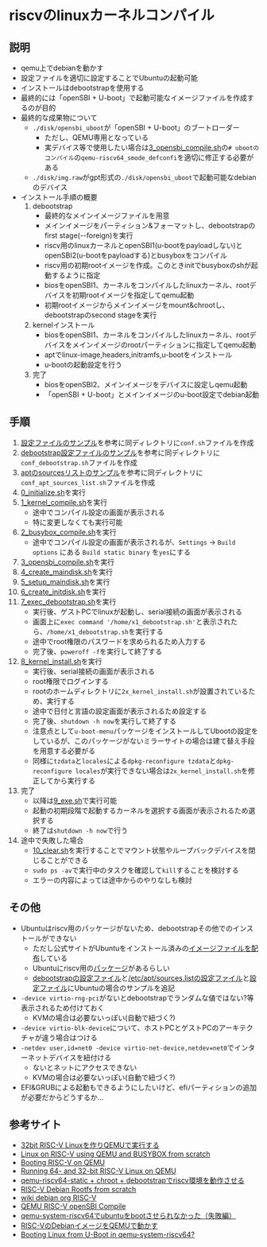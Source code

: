 # riscvのlinuxカーネルコンパイル

## 説明
- qemu上でdebianを動かす
- 設定ファイルを適切に設定することでUbuntuの起動可能
- インストールはdebootstrapを使用する
- 最終的には「openSBI + U-boot」で起動可能なイメージファイルを作成するのが目的
- 最終的な成果物について
    - `./disk/opensbi_uboot`が「openSBI + U-boot」のブートローダー
        - ただし、QEMU専用となっている
        - 実デバイス等で使用したい場合は[3_opensbi_compile.sh](./3_opensbi_compile.sh)の`# ubootのコンパイル`の`qemu-riscv64_smode_defconfi`を適切に修正する必要がある
    - `./disk/img.raw`がgpt形式の`./disk/opensbi_uboot`で起動可能なdebianのデバイス
- インストール手順の概要
    1. debootstrap
        - 最終的なメインイメージファイルを用意
        - メインイメージをパーティション&フォーマットし、debootstrapのfirst stage(--foreign)を実行
        - riscv用のlinuxカーネルとopenSBI1(u-bootをpayloadしない)とopenSBI2(u-bootをpayloadする)とbusyboxをコンパイル
        - riscv用の初期rootイメージを作成。このときinitでbusyboxのshが起動するように指定
        - biosをopenSBI1、カーネルをコンパイルしたlinuxカーネル、rootデバイスを初期rootイメージを指定してqemu起動
        - 初期rootイメージからメインイメージをmount&chrootし、debootstrapのsecond stageを実行
    2. kernelインストール
        - biosをopenSBI1、カーネルをコンパイルしたlinuxカーネル、rootデバイスをメインイメージのrootパーティションに指定してqemu起動
        - aptでlinux-image,headers,initramfs,u-bootをインストール
        - u-bootの起動設定を行う
    3. 完了
        - biosをopenSBI2、メインイメージをデバイスに設定しqemu起動
        - 「openSBI + U-boot」とメインイメージのu-boot設定でdebian起動

## 手順
1. [設定ファイルのサンプル](./conf/conf-sample.sh)を参考に同ディレクトリに`conf.sh`ファイルを作成
2. [debootstrap設定ファイルのサンプル](./conf/conf_debootstrap-sample.sh)を参考に同ディレクトリに`conf_debootstrap.sh`ファイルを作成
3. [aptのsourcesリストのサンプル](./conf/conf_apt_sources_list-sample)を参考に同ディレクトリに`conf_apt_sources_list.sh`ファイルを作成
4. [0_initialize.sh](./0_initialize.sh)を実行
5. [1_kernel_compile.sh](./1_kernel_compile.sh)を実行
    - 途中でコンパイル設定の画面が表示される
    - 特に変更しなくても実行可能
6. [2_busybox_compile.sh](./2_busybox_compile.sh)を実行
    - 途中でコンパイル設定の画面が表示されるが、`Settings` -> `Build options` にある `Build static binary` を`yes`にする
7. [3_opensbi_compile.sh](./3_opensbi_compile.sh)を実行
8. [4_create_maindisk.sh](./4_create_maindisk.sh)を実行
9. [5_setup_maindisk.sh](./5_setup_maindisk.sh)を実行
10. [6_create_initdisk.sh](./6_create_initdisk.sh)を実行
11. [7_exec_debootstrap.sh](./7_exec_debootstrap.sh)を実行
    - 実行後、ゲストPCでlinuxが起動し、serial接続の画面が表示される
    - 画面上に`exec command '/home/x1_debootstrap.sh'`と表示されたら、`/home/x1_debootstrap.sh`を実行する
    - 途中でroot権限のパスワードを求められるため入力する
    - 完了後、`poweroff -f`を実行して終了する
12. [8_kernel_install.sh](./8_kernel_install.sh)を実行
    - 実行後、serial接続の画面が表示される
    - root権限でログインする
    - rootのホームディレクトリに`2x_kernel_install.sh`が設置されているため、実行する
    - 途中で日付と言語の設定画面が表示されるため設定する
    - 完了後、`shutdown -h now`を実行して終了する
    - 注意点として`u-boot-menu`パッケージをインストールしてUbootの設定をしているが、このパッケージがないミラーサイトの場合は建て替え手段を用意する必要がる
    - 同様に`tzdata`と`locales`による`dpkg-reconfigure tzdata`と`dpkg-reconfigure locales`が実行できない場合は`2x_kernel_install.sh`を修正してから実行する
13. 完了
    - 以降は[9_exe.sh](./9_exe.sh)で実行可能
    - 起動の初期段階で起動するカーネルを選択する画面が表示されるため選択する
    - 終了は`shutdown -h now`で行う
14. 途中で失敗した場合
    - [10_clear.sh](./10_clear.sh)を実行することでマウント状態やループバックデバイスを閉じることができる
    - `sudo ps -av`で実行中のタスクを確認して`kill`することを検討する
    - エラーの内容によっては途中からのやりなしも検討

## その他
- Ubuntuはriscv用のパッケージがないため、debootstrapその他でのインストールができない
    - ただし公式サイトがUbuntuをインストール済みの[イメージファイルを配布](https://ubuntu.com/download/risc-v)している
    - Ubuntuにriscv用の[パッケージ](http://ports.ubuntu.com/ubuntu-ports/dists/jammy/)があるらしい
    - [debootstrapの設定ファイル](./conf/conf_debootstrap-sample.sh)と[/etc/apt/sources.listの設定ファイル](./conf/conf_apt_sources_list-sample)と[設定ファイル](./conf/conf-sample.sh)にUbuntuの場合のサンプルを追記
- `-device virtio-rng-pci`がないとdebootstrapでランダムな値ではない?等表示されるため付けておく
    - KVMの場合は必要ないっぽい(自動で紐づく?)
- `-device virtio-blk-device`について、ホストPCとゲストPCのアーキテクチャが違う場合はつける
- `-netdev user,id=net0 -device virtio-net-device,netdev=net0`でインターネットデバイスを紐付ける
    - ないとネットにアクセスできない
    - KVMの場合は必要ないっぽい(自動で紐づく?)
- EFI&GRUBによる起動もできるようにしたいけど、efiパーティションの追加が必要だからどうするか…

## 参考サイト
- [32bit RISC-V Linuxを作りQEMUで実行する](https://blog.rogiken.org/blog/2023/04/06/32bit-risc-v-linux%E3%82%92%E4%BD%9C%E3%82%8Aqemu%E3%81%A7%E5%AE%9F%E8%A1%8C%E3%81%99%E3%82%8B/)
- [Linux on RISC-V using QEMU and BUSYBOX from scratch](https://risc-v-machines.readthedocs.io/en/latest/linux/simple/)
- [Booting RISC-V on QEMU](https://jborza.com/post/2021-04-03-running-riscv-qemu/)
- [Running 64- and 32-bit RISC-V Linux on QEMU](https://risc-v-getting-started-guide.readthedocs.io/en/latest/linux-qemu.html)
- [qemu-riscv64-static + chroot + debootstrapでriscv環境を動作させる](https://cstmize.hatenablog.jp/entry/2020/01/25/qemu-riscv64-static_%2B_chroot_%2B_debootstrap%E3%81%A7riscv%E7%92%B0%E5%A2%83%E3%81%AE%E3%83%90%E3%82%A4%E3%83%8A%E3%83%AA%E3%82%92%E5%8B%95%E3%81%8B%E3%81%99)
- [RISC-V Debian Rootfs from scratch](https://github.com/carlosedp/riscv-bringup/blob/master/Debian-Rootfs-Guide.md)
- [wiki debian org RISC-V](https://wiki.debian.org/RISC-V)
- [QEMU RISC-V openSBI Compile](https://github.com/riscv-software-src/opensbi/blob/v1.3/docs/platform/qemu_virt.md)
- [qemu-system-riscv64でubuntuをbootさせられなかった（失敗編）](https://qiita.com/rizkubo/items/5ac1f70addc5aad2d500)
- [RISC-VのDebianイメージをQEMUで動かす](https://gihyo.jp/admin/serial/01/ubuntu-recipe/0603)
- [Booting Linux from U-Boot in qemu-system-riscv64?](https://groups.google.com/a/groups.riscv.org/g/sw-dev/c/Xdv14d8J-n4/m/sQvE6W5KCAAJ)
